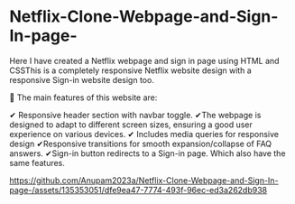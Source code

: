 # Netflix-Clone-Webpage-and-Sign-In-page-
Here I have created a Netflix webpage and sign in page using HTML and CSSThis is a completely responsive Netflix website design with a responsive Sign-in website design too. 


🔶 The main features of this website are:

✔ Responsive header section with navbar toggle.
✔The webpage is designed to adapt to different screen sizes, ensuring a good user experience on various devices.
✔ Includes media queries for responsive design 
✔Responsive transitions for smooth expansion/collapse of FAQ answers.
✔Sign-in button redirects to a Sign-in page. Which also have the same features. 

https://github.com/Anupam2023a/Netflix-Clone-Webpage-and-Sign-In-page-/assets/135353051/dfe9ea47-7774-493f-96ec-ed3a262db938

